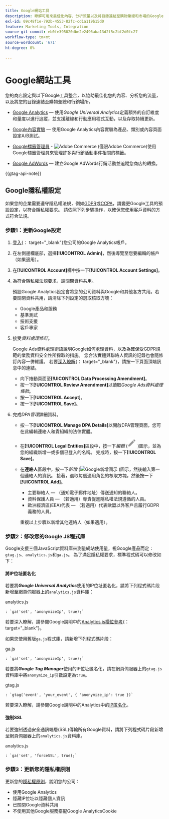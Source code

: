 ```yaml
---
title: Google網站工具
description: 瞭解可用來最佳化內容、分析流量以及將目錄連結至購物彙總和市場的Google工具整合。
exl-id: 09c48f1e-792b-4553-82fc-cd1a119b15d0
feature: Marketing Tools, Integration
source-git-commit: eb0fe395020dbe2e2496aba13d2f5c2bf2d0fc27
workflow-type: tm+mt
source-wordcount: '671'
ht-degree: 0%

---
```


# Google網站工具

您的商店設定與以下Google工具整合，以協助最佳化您的內容、分析您的流量，以及將您的目錄連結至購物彙總和行銷場所。

- [Google Analytics](google-analytics.md) — 使用&#x200B;_Google Universal Analytics_&#x200B;定義額外的自訂維度和量度以進行追蹤，並支援離線和行動應用程式互動，以及存取持續更新。

- [Google內容實驗](google-content-experiments.md) — 使用Google Analytics內容實驗為產品、類別或內容頁面設定A/B測試。

- [Google標籤管理員](google-tag-manager.md) - ![Adobe Commerce](../assets/adobe-logo.svg) (僅限Adobe Commerce)使用Google標籤管理員來管理許多與行銷活動事件相關的標籤。

- [Google AdWords](google-adwords.md) — 建立Google AdWords行銷活動並追蹤您商店的轉換。

{{gtag-api-note}}

## Google隱私權設定

如果您的企業需要遵守隱私權法規，例如[GDPR](../getting-started/compliance-gdpr.md)或[CCPA](../getting-started/compliance-ccpa.md)，請變更Google工具的預設設定，以符合隱私權要求。 請依照下列步驟操作，以確保您使用客戶資料的方式符合法規。

### 步驟1：更新Google設定

1. [登入][1]{： target=&quot;_blank&quot;}您公司的Google Analytics帳戶。

1. 在左側邊欄底部，選擇&#x200B;**[!UICONTROL Admin]**，然後導覽至您要編輯的帳戶（如果適用）。

1. 在&#x200B;**[!UICONTROL Account]**&#x200B;欄中按一下&#x200B;**[!UICONTROL Account Settings]**。

1. 為符合隱私權法規要求，請關閉資料共用。

   預設Google Analytics設定會將您的公司資料與Google和其他各方共用。若要關閉資料共用，請清除下列設定的選取核取方塊：

   - Google產品和服務
   - 基準測試
   - 技術支援
   - 客戶專家

1. 接受&#x200B;_資料處理修訂_。

   Google Ads資料處理術語說明Google如何處理資料，以及為確保受GDPR規範的業務資料安全性所採取的措施。 您合法實體與聯絡人資訊的記錄也會隨修訂內容一併維護。 若要[深入瞭解][2]{： target=&quot;_blank&quot;}，請按一下頁面頂端訊息中的連結。

   - 向下捲動頁面至&#x200B;**[!UICONTROL Data Processing Amendment]**。
   - 按一下&#x200B;**[!UICONTROL Review Amendment]**&#x200B;以讀取&#x200B;_Google Ads資料處理條款_。
   - 按一下&#x200B;**[!UICONTROL Accept]**。
   - 按一下&#x200B;**[!UICONTROL Save]**。

1. 完成&#x200B;_DPA管理_&#x200B;詳細資料。

   - 按一下&#x200B;**[!UICONTROL Manage DPA Details]**&#x200B;以開啟DPA管理頁面，您可在此編輯連絡人和貴組織的法律實體。

   - 在&#x200B;**[!UICONTROL Legal Entities]**&#x200B;區段中，按一下&#x200B;_編輯_ (![Google編輯圖示](./assets/google-icon-edit.png) )圖示，並為您的組織新增一或多個已登入的名稱。 完成時，按一下&#x200B;**[!UICONTROL Save]**。

   - 在&#x200B;**連絡人**&#x200B;區段中，按一下&#x200B;_新增_ (![Google新增圖示](./assets/google-icon-add.png) )圖示，然後輸入第一個連絡人的資訊。 接著，選取每個適用角色的核取方塊，然後按一下&#x200B;**[!UICONTROL Add]**。

      - 主要聯絡人 — （通知電子郵件地址）傳送通知的聯絡人。
      - 資料保護人員 — （若適用）專責促進隱私權法規遵循的人員。
      - 歐洲經濟區(EEA)代表 — （若適用）代表歐盟以外客戶且履行GDPR義務的人員。

     重複以上步驟以新增其他連絡人（如果適用）。

### 步驟2：修改您的Google JS程式庫

Google支援三個JavaScript資料庫來測量網站使用量，視Google產品而定： `gtag.js`、`analytics.js`和`ga.js`。 為了滿足隱私權要求，標準程式碼可以修改如下：

#### 將IP位址匿名化

若要將&#x200B;**_Google Universal Analytics_**&#x200B;使用的IP位址匿名化，請將下列程式碼片段新增至網頁伺服器上的`analytics.js`資料庫：

analytics.js

```
: `ga('set', 'anonymizeIp', true);`
```

若要深入瞭解，請參閱Google說明中的[Analytics.js欄位參考][3]{： target=&quot;_blank&quot;}。

如果您使用舊版`ga.js`程式庫，請新增下列程式碼片段：

ga.js

```
: `ga('set', 'anonymizeIp', true);`
```

若要將&#x200B;**_Google Tag Manager_**&#x200B;使用的IP位址匿名化，請在網頁伺服器上的`gtag.js`資料庫中將`anonymize_ip`引數設定為`true`。

gtag.js

```
: `gtag('event', 'your_event', { 'anonymize_ip': true })`
```

若要深入瞭解，請參閱Google說明中的Analytics中的[IP匿名化][4]。

#### 強制SSL

若要強制透過安全通訊端層(SSL)傳輸所有Google資料，請將下列程式碼片段新增至網頁伺服器上的`analytics.js`資料庫。

analytics.js

```
: `ga('set', 'forceSSL', true);`
```

### 步驟3：更新您的隱私權原則

更新您的[隱私權原則](../getting-started/privacy-policy.md)，說明您的公司：

- 使用Google Analytics
- 隱藏IP位址以隱藏個人資訊
- 已關閉Google資料共用
- 不使用其他Google服務搭配Google AnalyticsCookie

[1]: https://www.google.com/analytics/
[2]: https://support.google.com/analytics/answer/3379636
[3]: https://developers.google.com/analytics/devguides/collection/analyticsjs/field-reference
[4]: https://support.google.com/analytics/answer/2763052
